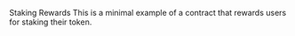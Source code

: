 Staking Rewards
This is a minimal example of a contract that rewards users for staking their token.
